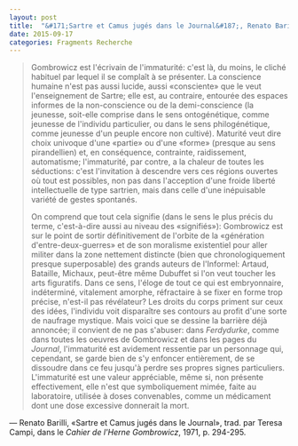 ```yaml
---
layout: post
title:  "&#171;Sartre et Camus jugés dans le Journal&#187;, Renato Barilli (extrait)"
date: 2015-09-17
categories: Fragments Recherche
---
```

> Gombrowicz est l'écrivain de l'immaturité: c'est là, du moins, le cliché habituel par lequel il se complaît à se présenter. La conscience humaine n'est pas aussi lucide, aussi «consciente» que le veut l'enseignement de Sartre; elle est, au contraire, entourée des espaces informes de la non-conscience ou de la demi-conscience (la jeunesse, soit-elle comprise dans le sens ontogénétique, comme jeunesse de l'individu particulier, ou dans le sens philogénétique, comme jeunesse d'un peuple encore non cultivé). Maturité veut dire choix univoque d'une «partie» ou d'une «forme» (presque au sens pirandellien) et, en conséquence, contrainte, raidissement, automatisme; l'immaturité, par contre, a la chaleur de toutes les séductions: c'est l'invitation à descendre vers ces régions ouvertes où tout est possibles, non pas dans l'acception d'une froide liberté intellectuelle de type sartrien, mais dans celle d'une inépuisable variété de gestes spontanés.
>
> On comprend que tout cela signifie (dans le sens le plus précis du terme, c'est-à-dire aussi au niveau des «signifiés»): Gombrowicz est sur le point de sortir définitivement de l'orbite de la «génération d'entre-deux-guerres» et de son moralisme existentiel pour aller militer dans la zone nettement distincte (bien que chronologiquement presque superposable) des grands auteurs de l'Informel: Artaud, Bataille, Michaux, peut-être même Dubuffet si l'on veut toucher les arts figuratifs. Dans ce sens, l'éloge de tout ce qui est embryonnaire, indéterminé, vitalement amorphe, réfractaire à se fixer en forme trop précise, n'est-il pas révélateur? Les droits du corps priment sur ceux des idées, l'individu voit disparaître ses contours au profit d'une sorte de naufrage mystique. Mais voici que se dessine la barrière déjà annoncée; il convient de ne pas s'abuser: dans _Ferdydurke_, comme dans toutes les oeuvres de Gombrowicz et dans les pages du _Journal_, l'immaturité est avidement ressentie par un personnage qui, cependant, se garde bien de s'y enfoncer entièrement, de se dissoudre dans ce feu jusqu'à perdre ses propres signes particuliers. L'immaturité est une valeur appréciable, même si, non présente effectivement, elle n'est que symboliquement mimée, faite au laboratoire, utilisée à doses convenables, comme un médicament dont une dose excessive donnerait la mort.

— Renato Barilli, «Sartre et Camus jugés dans le Journal», trad. par Teresa Campi, dans le _Cahier de l'Herne Gombrowicz_, 1971, p. 294-295.
